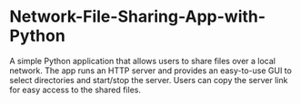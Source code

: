 # Network-File-Sharing-App-with-Python
A simple Python application that allows users to share files over a local network. The app runs an HTTP server and provides an easy-to-use GUI to select directories and start/stop the server. Users can copy the server link for easy access to the shared files.
